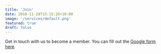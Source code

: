 ```yaml
---
title: 'Join'
date: 2018-11-28T15:15:26+10:00
image: '/services/default.png'
featured: true
draft: false
---
```

Get in touch with us to become a member. You can fill out the [Google form here](https://forms.gle/LfbptZDHy4kjVJZu7).